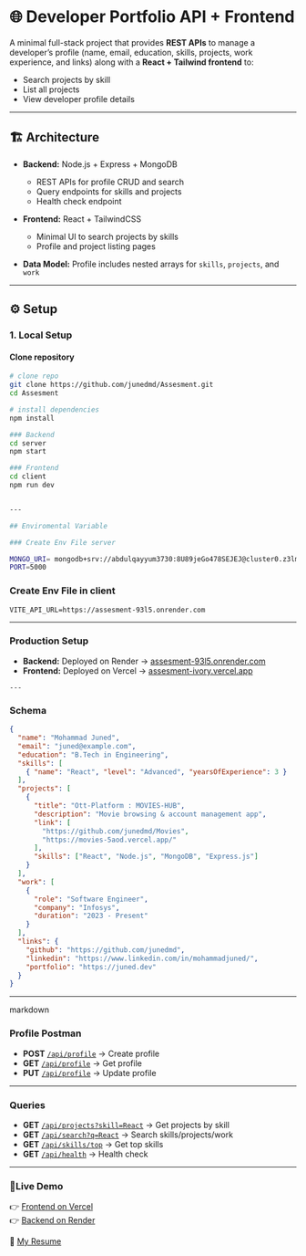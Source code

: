 # 🌐 Developer Portfolio API + Frontend

A minimal full-stack project that provides **REST APIs** to manage a developer’s profile (name, email, education, skills, projects, work experience, and links) along with a **React + Tailwind frontend** to:

- Search projects by skill  
- List all projects  
- View developer profile details  

---

## 🏗 Architecture

- **Backend:** Node.js + Express + MongoDB  
  - REST APIs for profile CRUD and search  
  - Query endpoints for skills and projects  
  - Health check endpoint  

- **Frontend:** React + TailwindCSS  
  - Minimal UI to search projects by skills  
  - Profile and project listing pages  

- **Data Model:** Profile includes nested arrays for `skills`, `projects`, and `work`  

---

## ⚙️ Setup

### 1. Local Setup

#### Clone repository

```bash
# clone repo
git clone https://github.com/junedmd/Assesment.git
cd Assesment

# install dependencies
npm install

### Backend 
cd server
npm start

### Frontend
cd client
npm run dev


---

## Enviromental Variable

### Create Env File server 

MONGO_URI= mongodb+srv://abdulqayyum3730:8U89jeGo478SEJEJ@cluster0.z3lmbpu.mongodb.net/assestment
PORT=5000

```

### Create Env File in client 
```
VITE_API_URL=https://assesment-93l5.onrender.com
```
--- 

### Production Setup

- **Backend:** Deployed on Render → [assesment-93l5.onrender.com](https://assesment-93l5.onrender.com)  
- **Frontend:** Deployed on Vercel → [assesment-ivory.vercel.app](https://assesment-ivory.vercel.app)  

```
---
```

### Schema
```json
{
  "name": "Mohammad Juned",
  "email": "juned@example.com",
  "education": "B.Tech in Engineering",
  "skills": [
    { "name": "React", "level": "Advanced", "yearsOfExperience": 3 }
  ],
  "projects": [
    {
      "title": "Ott-Platform : MOVIES-HUB",
      "description": "Movie browsing & account management app",
      "link": [
        "https://github.com/junedmd/Movies",
        "https://movies-5aod.vercel.app/"
      ],
      "skills": ["React", "Node.js", "MongoDB", "Express.js"]
    }
  ],
  "work": [
    {
      "role": "Software Engineer",
      "company": "Infosys",
      "duration": "2023 - Present"
    }
  ],
  "links": {
    "github": "https://github.com/junedmd",
    "linkedin": "https://www.linkedin.com/in/mohammadjuned/",
    "portfolio": "https://juned.dev"
  }
}

```

---

markdown
### Profile Postman 

- **POST** [`/api/profile`](https://assesment-93l5.onrender.com/api/profile) → Create profile  
- **GET** [`/api/profile`](https://assesment-93l5.onrender.com/api/profile) → Get profile  
- **PUT** [`/api/profile`](https://assesment-93l5.onrender.com/api/profile) → Update profile  

---

### Queries

- **GET** [`/api/projects?skill=React`](https://assesment-93l5.onrender.com/api/projects?skill=React) → Get projects by skill  
- **GET** [`/api/search?q=React`](https://assesment-93l5.onrender.com/api/search?q=React) → Search skills/projects/work  
- **GET** [`/api/skills/top`](https://assesment-93l5.onrender.com/api/skills/top) → Get top skills  
- **GET** [`/api/health`](https://assesment-93l5.onrender.com/api/health) → Health check  

---
### 🔗Live Demo

👉 [Frontend on Vercel](https://assesment-ivory.vercel.app)  
👉 [Backend on Render](https://assesment-93l5.onrender.com)  

📄 [My Resume](https://sapphire-lorrayne-98.tiiny.site)
